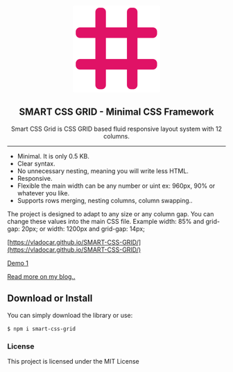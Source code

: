 <p align="center"><img src="smart-grid-logo.svg" /></p>

<h2 align="center"> SMART CSS GRID - Minimal CSS Framework </h2>

<p align="center"> Smart CSS Grid is CSS GRID based fluid responsive layout system with 12 columns. </p> 

<hr/>

* Minimal. It is only 0.5 KB. 
* Clear syntax. 
* No unnecessary nesting, meaning you will write less HTML.
* Responsive.
* Flexible the main width can be any number or uint ex: 960px, 90% or whatever you like.
* Supports rows merging, nesting columns, column swapping..

The project is designed to adapt to any size or any column gap. You can change these values into the main CSS file. Example width: 85% and grid-gap: 20px; or width: 1200px and grid-gap: 14px;

[https://vladocar.github.io/SMART-CSS-GRID/](https://vladocar.github.io/SMART-CSS-GRID/)

[Demo 1](https://vladocar.github.io/SMART-CSS-GRID/Smart-Grid-Demo.html)

[Read more on my blog..](http://www.vcarrer.com/2018/05/smart-css-grid.html)


## Download or Install

You can simply download the library or use:

```
$ npm i smart-css-grid
```

### License

This project is licensed under the MIT License

